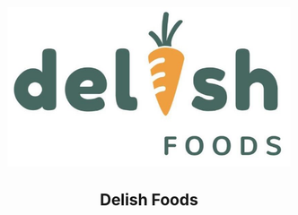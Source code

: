 <p align="center">
  <a href="https://www.gatsbyjs.com">
    <img alt="Delish Foods" src="/src/images/Delish.jpg"  />
  </a>
</p>
<h1 align="center">
  Delish Foods
</h1>